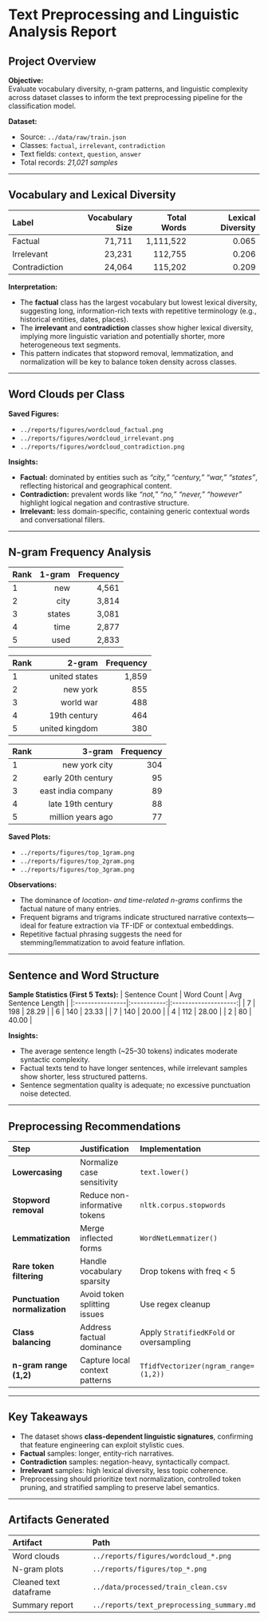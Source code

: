 # **Text Preprocessing and Linguistic Analysis Report**

##  Project Overview
**Objective:**  
Evaluate vocabulary diversity, n-gram patterns, and linguistic complexity across dataset classes to inform the text preprocessing pipeline for the classification model.

**Dataset:**  
- Source: `../data/raw/train.json`  
- Classes: `factual`, `irrelevant`, `contradiction`  
- Text fields: `context`, `question`, `answer`  
- Total records: *21,021 samples*

---

##  **Vocabulary and Lexical Diversity**

| Label         | Vocabulary Size | Total Words | Lexical Diversity |
|:--------------|----------------:|------------:|------------------:|
| Factual       |          71,711 |   1,111,522 |             0.065 |
| Irrelevant    |          23,231 |     112,755 |             0.206 |
| Contradiction |          24,064 |     115,202 |             0.209 |

**Interpretation:**
- The **factual** class has the largest vocabulary but lowest lexical diversity, suggesting long, information-rich texts with repetitive terminology (e.g., historical entities, dates, places).  
- The **irrelevant** and **contradiction** classes show higher lexical diversity, implying more linguistic variation and potentially shorter, more heterogeneous text segments.  
- This pattern indicates that stopword removal, lemmatization, and normalization will be key to balance token density across classes.

---

##  **Word Clouds per Class**

**Saved Figures:**
- `../reports/figures/wordcloud_factual.png`  
- `../reports/figures/wordcloud_irrelevant.png`  
- `../reports/figures/wordcloud_contradiction.png`  

**Insights:**
- **Factual:** dominated by entities such as *“city,” “century,” “war,” “states”*, reflecting historical and geographical content.  
- **Contradiction:** prevalent words like *“not,” “no,” “never,” “however”* highlight logical negation and contrastive structure.  
- **Irrelevant:** less domain-specific, containing generic contextual words and conversational fillers.  

---

##  **N-gram Frequency Analysis**

| Rank | 1-gram | Frequency |
|------|-------:|----------:|
| 1    |    new |     4,561 |
| 2    |   city |     3,814 |
| 3    | states |     3,081 |
| 4    |   time |     2,877 |
| 5    |   used |     2,833 |

| Rank |         2-gram | Frequency |
|------|---------------:|----------:|
| 1    |  united states |     1,859 |
| 2    |       new york |       855 |
| 3    |      world war |       488 |
| 4    |   19th century |       464 |
| 5    | united kingdom |       380 |

| Rank |             3-gram | Frequency |
|------|-------------------:|----------:|
| 1    |      new york city |       304 |
| 2    | early 20th century |        95 |
| 3    | east india company |        89 |
| 4    |  late 19th century |        88 |
| 5    |  million years ago |        77 |

**Saved Plots:**
- `../reports/figures/top_1gram.png`  
- `../reports/figures/top_2gram.png`  
- `../reports/figures/top_3gram.png`

**Observations:**
- The dominance of *location- and time-related n-grams* confirms the factual nature of many entries.  
- Frequent bigrams and trigrams indicate structured narrative contexts—ideal for feature extraction via TF-IDF or contextual embeddings.  
- Repetitive factual phrasing suggests the need for stemming/lemmatization to avoid feature inflation.

---

##  **Sentence and Word Structure**

**Sample Statistics (First 5 Texts):**
| Sentence Count | Word Count | Avg Sentence Length |
|:----------------|:-----------:|:--------------------:|
| 7 | 198 | 28.29 |
| 6 | 140 | 23.33 |
| 7 | 140 | 20.00 |
| 4 | 112 | 28.00 |
| 2 | 80 | 40.00 |

**Insights:**
- The average sentence length (~25–30 tokens) indicates moderate syntactic complexity.  
- Factual texts tend to have longer sentences, while irrelevant samples show shorter, less structured patterns.  
- Sentence segmentation quality is adequate; no excessive punctuation noise detected.

---

##  **Preprocessing Recommendations**

| Step                          | Justification                  | Implementation                          |
|:------------------------------|:-------------------------------|:----------------------------------------|
| **Lowercasing**               | Normalize case sensitivity     | `text.lower()`                          |
| **Stopword removal**          | Reduce non-informative tokens  | `nltk.corpus.stopwords`                 |
| **Lemmatization**             | Merge inflected forms          | `WordNetLemmatizer()`                   |
| **Rare token filtering**      | Handle vocabulary sparsity     | Drop tokens with freq < 5               |
| **Punctuation normalization** | Avoid token splitting issues   | Use regex cleanup                       |
| **Class balancing**           | Address factual dominance      | Apply `StratifiedKFold` or oversampling |
| **n-gram range (1,2)**        | Capture local context patterns | `TfidfVectorizer(ngram_range=(1,2))`    |

---

##  **Key Takeaways**
- The dataset shows **class-dependent linguistic signatures**, confirming that feature engineering can exploit stylistic cues.  
- **Factual** samples: longer, entity-rich narratives.  
- **Contradiction** samples: negation-heavy, syntactically compact.  
- **Irrelevant** samples: high lexical diversity, less topic coherence.  
- Preprocessing should prioritize text normalization, controlled token pruning, and stratified sampling to preserve label semantics.

---

##  **Artifacts Generated**
| Artifact               | Path                                       |
|:-----------------------|:-------------------------------------------|
| Word clouds            | `../reports/figures/wordcloud_*.png`       |
| N-gram plots           | `../reports/figures/top_*.png`             |
| Cleaned text dataframe | `../data/processed/train_clean.csv`        |
| Summary report         | `../reports/text_preprocessing_summary.md` |

